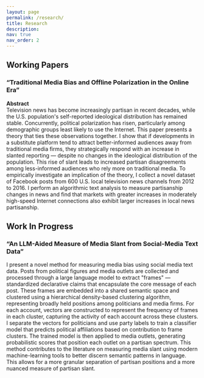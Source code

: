 ```yaml
---
layout: page
permalink: /research/
title: Research
description: 
nav: true
nav_order: 2
---
```


## Working Papers

### “Traditional Media Bias and Offline Polarization in the Online Era”

**Abstract**  
Television news has become increasingly partisan in recent decades, while the U.S. population's self-reported ideological distribution has remained stable. Concurrently, political polarization has risen, particularly among demographic groups least likely to use the Internet. This paper presents a theory that ties these observations together. I show that if developments in a substitute platform tend to attract better-informed audiences away from traditional media firms, they strategically respond with an increase in slanted reporting — despite no changes in the ideological distribution of the population. This rise of slant leads to increased partisan disagreements among less-informed audiences who rely more on traditional media. To empirically investigate an implication of the theory, I collect a novel dataset of Facebook posts from 600 U.S. local television news channels from 2012 to 2016. I perform an algorithmic text analysis to measure partisanship changes in news and find that markets with greater increases in moderately high-speed Internet connections also exhibit larger increases in local news partisanship. 

## Work In Progress

### “An LLM-Aided Measure of Media Slant from Social-Media Text Data”

I present a novel method for measuring media bias using social media text data. Posts from political figures and media outlets are collected and processed through a large language model to extract "frames" — standardized declarative claims that encapsulate the core message of each post. These frames are embedded into a shared semantic space and clustered using a hierarchical density-based clustering algorithm, representing broadly held positions among politicians and media firms. For each account, vectors are constructed to represent the frequency of frames in each cluster, capturing the activity of each account across these clusters. I separate the vectors for politicians and use party labels to train a classifier model that predicts political affiliations based on contribution to frame clusters. The trained model is then applied to media outlets, generating probabilistic scores that position each outlet on a partisan spectrum. This method contributes to the literature on measuring media slant using modern machine-learning tools to better discern semantic patterns in language. This allows for a more granular separation of partisan positions and a more nuanced measure of partisan slant.
